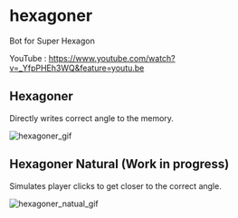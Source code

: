 # hexagoner
Bot for Super Hexagon

YouTube : https://www.youtube.com/watch?v=_YfpPHEh3WQ&feature=youtu.be

 ## Hexagoner
  Directly writes correct angle to the memory.
  
![hexagoner_gif](https://github.com/humanova/hexagoner/blob/master/media/hexagon_gif1.gif "hexagoner") 


 
 
## Hexagoner Natural (Work in progress)
 Simulates player clicks to get closer to the correct angle.

![hexagoner_natual_gif](https://github.com/humanova/hexagoner/blob/master/media/hexagon_gif_natural.gif "hexagoner natural")

